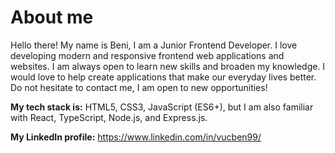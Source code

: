 # About me

Hello there! My name is Beni, I am a Junior Frontend Developer. I love developing modern and responsive frontend web applications and websites. I am always open to learn new skills and broaden my knowledge. I would love to help create applications that make our everyday lives better. Do not hesitate to contact me, I am open to new opportunities!

**My tech stack is:** HTML5, CSS3, JavaScript (ES6+), but I am also familiar with React, TypeScript, Node.js, and Express.js.

**My LinkedIn profile:**
https://www.linkedin.com/in/vucben99/
